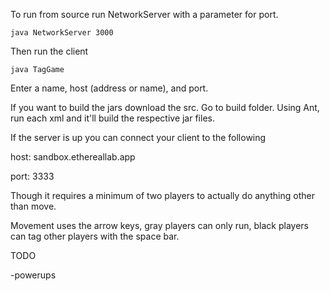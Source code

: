 To run from source run NetworkServer with a parameter for port.

``java NetworkServer 3000``

Then run the client

``java TagGame``

Enter a name, host (address or name), and port.

If you want to build the jars download the src.
Go to build folder.
Using Ant, run each xml and it'll build the respective jar files.

If the server is up you can connect your client to the following

host: sandbox.ethereallab.app

port: 3333

Though it requires a minimum of two players to actually do anything other than move.


Movement uses the arrow keys, gray players can only run, black players can tag other players with the space bar.

TODO

-powerups
